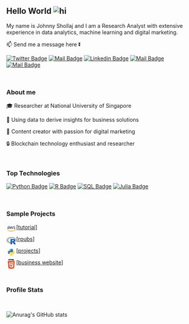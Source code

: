 ## <strong>Hello World</strong> <img src="https://user-images.githubusercontent.com/1303154/88677602-1635ba80-d120-11ea-84d8-d263ba5fc3c0.gif" width="28px" alt="hi">

My name is Johnny Shollaj and I am a Research Analyst with extensive experience in data analytics, machine learning and digital marketing. 

:mailbox: Send me a message here :arrow_double_down:

[![Twitter Badge](https://img.shields.io/badge/-@JShollaj-1ca0f1?style=flat&labelColor=1ca0f1&logo=twitter&logoColor=white&link=https://twitter.com/JShollaj)](https://twitter.com/JShollaj) [![Mail Badge](https://img.shields.io/badge/-Johnny-e74c3c?style=flat&labelColor=e74c3c&logo=youtube&logoColor=white)](https://www.youtube.com/channel/UCdlWeckzeHC7IELFX7Vpfiw) [![Linkedin Badge](https://img.shields.io/badge/-JohnnyShollaj-0e76a8?style=flat&labelColor=0e76a8&logo=linkedin&logoColor=white)](https://www.linkedin.com/in/xs94/) [![Mail Badge](https://img.shields.io/badge/-@lambdafitness-e84393?style=flat&labelColor=e84393&logo=instagram&logoColor=white)](https://www.instagram.com/lambdafitness/) [![Mail Badge](https://img.shields.io/badge/-xhonisholla-c0392b?style=flat&labelColor=c0392b&logo=gmail&logoColor=white)](mailto:xhonisholla@gmail.com)

<br>

### <strong>About me</strong>


&#127891; Researcher at National University of Singapore

&#128246; Using data to derive insights for business solutions

&#127909; Content creator with passion for digital marketing

&#128274; Blockchain technology enthusiast and researcher

<br>

### <strong>Top Technologies</strong>

[![Python Badge](https://img.shields.io/badge/-Python-FFD43B?style=for-the-badge&labelColor=black&logo=python&logoColor=FFD43B)](#) [![R Badge](https://img.shields.io/badge/-R-4B8BBE?style=for-the-badge&labelColor=black&logo=R&logoColor=4B8BBE)](#) [![SQL Badge](https://img.shields.io/badge/-Sql-336791?style=for-the-badge&labelColor=black&logo=postgresql&logoColor=336791)](#) [![Julia Badge](https://img.shields.io/badge/-Julia-9558B2?style=for-the-badge&labelColor=black&logo=julia&logoColor=9558B2)](#)

<br>

### <strong>Sample Projects</strong>


[<img align="left" alt="HTML5" width="26px" src="https://raw.githubusercontent.com/github/explore/80688e429a7d4ef2fca1e82350fe8e3517d3494d/topics/aws/aws.png" />[tutorial](https://www.youtube.com/channel/UCdlWeckzeHC7IELFX7Vpfiw)]

<img align="left" alt="R" width="26px" src="https://raw.githubusercontent.com/github/explore/80688e429a7d4ef2fca1e82350fe8e3517d3494d/topics/r/r.png"/>[[rpubs](https://rpubs.com/Xns140/)]

[<img align="left" alt="Visual Studio Code" width="26px" src="https://raw.githubusercontent.com/github/explore/80688e429a7d4ef2fca1e82350fe8e3517d3494d/topics/python/python.png" />[projects](https://github.com/Xns140)]

[<img align="left" alt="Visual Studio Code" width="26px" src="https://raw.githubusercontent.com/github/explore/80688e429a7d4ef2fca1e82350fe8e3517d3494d/topics/html/html.png" />[business website](https://smartupcompany.com/)]


<br>


### <strong>Profile Stats</strong>
<br>

![Anurag's GitHub stats](https://github-readme-stats.vercel.app/api?username=Xns140&hide=contribs,prs&theme=radical)
